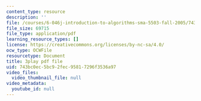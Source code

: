 ```yaml
---
content_type: resource
description: ''
file: /courses/6-046j-introduction-to-algorithms-sma-5503-fall-2005/743bc0ec5bc92fec95817296f3536a97_JZHBa-rLrBA.pdf
file_size: 69715
file_type: application/pdf
learning_resource_types: []
license: https://creativecommons.org/licenses/by-nc-sa/4.0/
ocw_type: OCWFile
resourcetype: Document
title: 3play pdf file
uid: 743bc0ec-5bc9-2fec-9581-7296f3536a97
video_files:
  video_thumbnail_file: null
video_metadata:
  youtube_id: null
---
```

